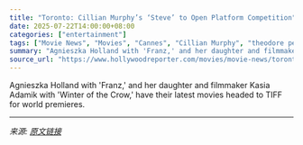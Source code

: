 ```yaml
---
title: "Toronto: Cillian Murphy’s ‘Steve’ to Open Platform Competition"
date: 2025-07-22T14:00:00+08:00
categories: ["entertainment"]
tags: ["Movie News", "Movies", "Cannes", "Cillian Murphy", "theodore pellerin", "Toronto Film Festival"]
summary: "Agnieszka Holland with 'Franz,' and her daughter and filmmaker Kasia Adamik with 'Winter of the Crow,' have their latest movies headed to TIFF for world premieres."
source_url: "https://www.hollywoodreporter.com/movies/movie-news/toronto-cillian-murphys-steve-platform-1236325187/"
---
```


Agnieszka Holland with 'Franz,' and her daughter and filmmaker Kasia Adamik with 'Winter of the Crow,' have their latest movies headed to TIFF for world premieres.

---

*来源: [原文链接](https://www.hollywoodreporter.com/movies/movie-news/toronto-cillian-murphys-steve-platform-1236325187/)*
